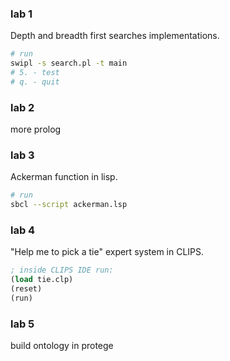 ### lab 1

Depth and breadth first searches implementations.

```bash
# run
swipl -s search.pl -t main
# 5. - test
# q. - quit
```


### lab 2

more prolog


### lab 3

Ackerman function in lisp.

```bash
# run
sbcl --script ackerman.lsp
```


### lab 4

"Help me to pick a tie" expert system in CLIPS.

```lisp
; inside CLIPS IDE run:
(load tie.clp)
(reset)
(run)
```


### lab 5

build ontology in protege
